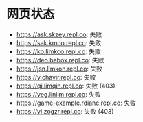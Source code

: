 # 网页状态
- https://ask.skzey.repl.co: 失败
- https://sak.kmco.repl.co: 失败
- https://ko.limkco.repl.co: 失败
- https://deo.babox.repl.co: 失败
- https://jsn.limkon.repl.co: 失败
- https://v.chavir.repl.co: 失败
- https://qi.limqin.repl.co: 失败 (403)
- https://veg.linlim.repl.co: 失败
- https://game-example.rdianc.repl.co: 失败
- https://vi.zogzr.repl.co: 失败 (403)
